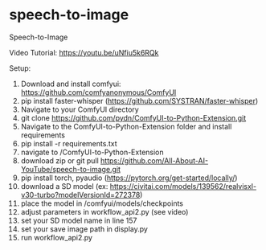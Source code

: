 # speech-to-image
Speech-to-Image

Video Tutorial: https://youtu.be/uNfiu5k6RQk

Setup:
1. Download and install comfyui: https://github.com/comfyanonymous/ComfyUI
2. pip install faster-whisper (https://github.com/SYSTRAN/faster-whisper)
3. Navigate to your ComfyUI directory
4. git clone https://github.com/pydn/ComfyUI-to-Python-Extension.git
5. Navigate to the ComfyUI-to-Python-Extension folder and install requirements
6. pip install -r requirements.txt
7. navigate to /ComfyUI-to-Python-Extension
8. download zip or git pull https://github.com/All-About-AI-YouTube/speech-to-image.git
9. pip install torch, pyaudio (https://pytorch.org/get-started/locally/)
10. download a SD model (ex: https://civitai.com/models/139562/realvisxl-v30-turbo?modelVersionId=272378)
11. place the model in /comfyui/models/checkpoints
12. adjust parameters in workflow_api2.py (see video)
13. set your SD model name in line 157
14. set your save image path in display.py
15. run workflow_api2.py
